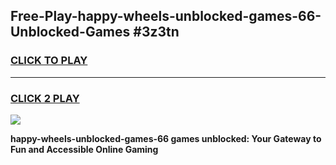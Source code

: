 
## Free-Play-happy-wheels-unblocked-games-66-Unblocked-Games #3z3tn
<h3>
<a href="https://news.freeplayer.one?title=happy-wheels-unblocked-games-66&ref=8M">CLICK TO PLAY</a></h3>
<hr>

<h3>
<a href="https://news.freeplayer.one?title=happy-wheels-unblocked-games-66&ref=8M">CLICK 2 PLAY</a>
  
</h3>

<a href="https://news.freeplayer.one?title=happy-wheels-unblocked-games-66&ref=8M"><img src="https://clearcache.store/games.png"></a>


**happy-wheels-unblocked-games-66 games unblocked: Your Gateway to Fun and Accessible Online Gaming**
